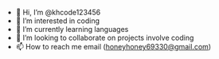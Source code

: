 - 👋 Hi, I’m @khcode123456
- 👀 I’m interested in coding 
- 🌱 I’m currently learning languages
- 💞️ I’m looking to collaborate on projects involve coding 
- 📫 How to reach me email (honeyhoney69330@gmail.com)

<!---
khcode123456/khcode123456 is a ✨ special ✨ repository because its `README.md` (this file) appears on your GitHub profile.
You can click the Preview link to take a look at your changes.
--->
